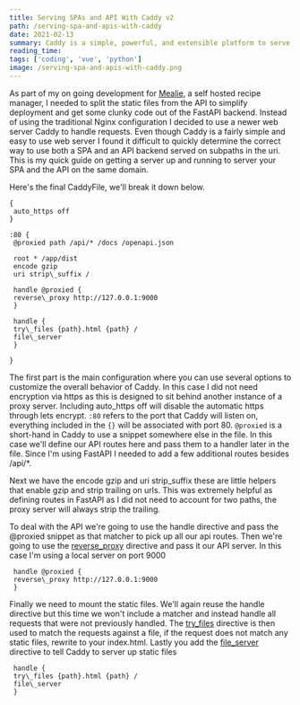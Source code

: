```yaml
---
title: Serving SPAs and API With Caddy v2
path: /serving-spa-and-apis-with-caddy
date: 2021-02-13
summary: Caddy is a simple, powerful, and extensible platform to serve your sites, services, and apps, written in Go. It's ability to split your SPA and API with a short and simple config makes it my favorite web-server for my projects. 
reading_time: 
tags: ['coding', 'vue', 'python']
image: /serving-spa-and-apis-with-caddy.png
---
```


As part of my on going development for [Mealie](https://github.com/hay-kot/mealie), a self hosted recipe manager, I needed to split the static files from the API to simplify deployment and get some clunky code out of the FastAPI backend. Instead of using the traditional Nginx configuration I decided to use a newer web server Caddy to handle requests. Even though Caddy is a fairly simple and easy to use web server I found it difficult to quickly determine the correct way to use both a SPA and an API backend served on subpaths in the uri. This is my quick guide on getting a server up and running to server your SPA and the API on the same domain. 

Here's the final CaddyFile, we'll break it down below.

```
{
 auto_https off
}

:80 {
 @proxied path /api/* /docs /openapi.json

 root * /app/dist
 encode gzip
 uri strip\_suffix /
 
 handle @proxied {
 reverse\_proxy http://127.0.0.1:9000 
 }

 handle {
 try\_files {path}.html {path} /
 file\_server 
 }

}
```

The first part is the main configuration where you can use several options to customize the overall behavior of Caddy. In this case I did not need encryption via https as this is designed to sit behind another instance of a proxy server. Including auto_https off will disable the automatic https through lets encrypt. `:80` refers to the port that Caddy will listen on, everything included in the `{}` will be associated with port 80. `@proxied` is a short-hand in Caddy to use a snippet somewhere else in the file. In this case we'll define our API routes here and pass them to a handler later in the file. Since I'm using FastAPI I needed to add a few additional routes besides /api/*. 

Next we have the encode gzip and uri strip_suffix these are little helpers that enable gzip and strip trailing on urls. This was extremely helpful as defining routes in FastAPI as I did not need to account for two paths, the proxy server will always strip the trailing. 

To deal with the API we're going to use the handle directive and pass the @proxied snippet as that matcher to pick up all our api routes. Then we're going to use the [reverse\_proxy](https://caddyserver.com/docs/caddyfile/directives/reverse_proxy) directive and pass it our API server. In this case I'm using a local server on port 9000

```
 handle @proxied {
 reverse\_proxy http://127.0.0.1:9000 
 }
 ```
 
 Finally we need to mount the static files. We'll again reuse the handle directive but this time we won't include a matcher and instead handle all requests that were not previously handled. The [try_files](https://caddyserver.com/docs/caddyfile/directives/try_files) directive is then used to match the requests against a file, if the request does not match any static files, rewrite to your index.html. Lastly you add the [file_server](https://caddyserver.com/docs/caddyfile/directives/file_server) directive to tell Caddy to server up static files

```
 handle {
 try\_files {path}.html {path} /
 file\_server 
 }
 ```